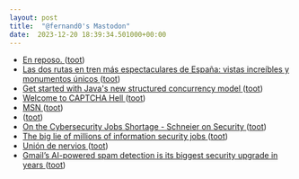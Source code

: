 ```yaml
---
layout: post
title:  "@fernand0's Mastodon"
date:  2023-12-20 18:39:34.501000+00:00
---
```

*  [En reposo. ](https://avecesunafoto.wordpress.com/2023/12/20/en-reposo-3) ([toot](https://mastodon.social/@fernand0/111614202642536296))
*  [Las dos rutas en tren más espectaculares de España: vistas increíbles y monumentos únicos  ](https://www.20minutos.es/viajes/rutas/rutas-tren-espana-al-andalus-transcantabrico-sevilla-malaga-san-sebastian-viajes-5195053/#) ([toot](https://mastodon.social/@fernand0/111614095846601021))
*  [Get started with Java's new structured concurrency model ](https://www.infoworld.com/article/3711361/get-started-with-javas-new-structured-concurrency-model.htm) ([toot](https://mastodon.social/@fernand0/111613934800427686))
*  [Welcome to CAPTCHA Hell ](https://www.theatlantic.com/technology/archive/2023/11/captcha-test-security-robot-ai/675931) ([toot](https://mastodon.social/@fernand0/111613604594570361))
*  [MSN ](https://www.msn.com/de-d) ([toot](https://mastodon.social/@fernand0/111613367228900538))
*  [ ](https://triptico.com/social/angel) ([toot](https://mastodon.social/@fernand0/111613213004667263))
*  [On the Cybersecurity Jobs Shortage - Schneier on Security ](https://www.schneier.com/blog/archives/2023/09/on-the-cybersecurity-jobs-shortage.htm) ([toot](https://mastodon.social/@fernand0/111612708090946632))
*  [The big lie of millions of information security jobs  ](https://brothke.medium.com/the-big-lie-of-millions-of-information-security-jobs-a7cb1b30c5b6) ([toot](https://mastodon.social/@fernand0/111612577968354636))
*  [Unión de nervios ](https://www.flickr.com/photos/fernand0/53386824372) ([toot](https://mastodon.social/@fernand0/111612524869121602))
*  [Gmail’s AI-powered spam detection is its biggest security upgrade in years ](https://arstechnica.com/gadgets/2023/12/gmails-ai-powered-spam-detection-is-its-biggest-security-upgrade-in-years) ([toot](https://mastodon.social/@fernand0/111612359442494707))
